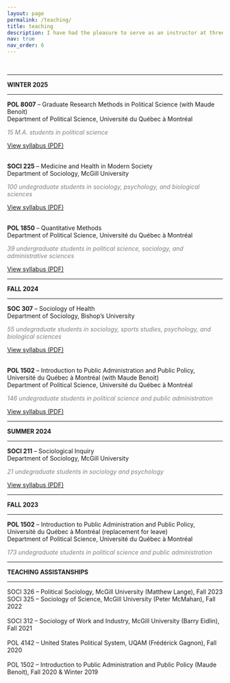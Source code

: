 ```yaml
---
layout: page
permalink: /teaching/
title: teaching
description: I have had the pleasure to serve as an instructor at three universities in the past few years. Here's an overview of the courses I taught.
nav: true
nav_order: 6
---
```


<br>

<hr>
<b>WINTER 2025</b>
<hr>

<b>POL 8007</b> – Graduate Research Methods in Political Science (with Maude Benoit)<br>
Department of Political Science, Université du Québec à Montréal<br>
<p style="color: grey;"><i>15 M.A. students in political science</i></p>
<a href="https://github.com/GVLevesque/assets/pdf/POL8007-31_H25_Levesque.pdf" target="_blank">View syllabus (PDF)</a><br>

<br>

<b>SOCI 225</b> – Medicine and Health in Modern Society<br>
Department of Sociology, McGill University<br>
<p style="color: grey;"><i>100 undegraduate students in sociology, psychology, and biological sciences</i></p>
<a href="https://github.com/GVLevesque/assets/pdf/SOC225_H25_Levesque.pdf" target="_blank">View syllabus (PDF)</a><br>

<br>

<b>POL 1850</b> – Quantitative Methods<br>
Department of Political Science, Université du Québec à Montréal<br>
<p style="color: grey;"><i>39 undergraduate students in political science, sociology, and administrative sciences</i></p>
<a href="https://github.com/GVLevesque/assets/pdf/POL1850-20_H25_Levesque.pdf" target="_blank">View syllabus (PDF)</a><br>

<hr>
<b>FALL 2024</b>
<hr>

<b>SOC 307</b> – Sociology of Health<br>
Department of Sociology, Bishop’s University<br>
<p style="color: grey;"><i>55 undegraduate students in sociology, sports studies,  psychology, and biological sciences</i></p>
<a href="https://github.com/GVLevesque/assets/pdf/SOC307_F24_Levesque.pdf" target="_blank">View syllabus (PDF)</a><br>

<br>

<b>POL 1502</b> – Introduction to Public Administration and Public Policy, Université du Québec à Montréal (with Maude Benoit)<br>
Department of Political Science, Université du Québec à Montréal<br>
<p style="color: grey;"><i>146 undegraduate students in political science and public administration</i></p>
<a href="https://github.com/GVLevesque/assets/pdf/POL1502-10_A2024_BenoitLevesque.pdf" target="_blank">View syllabus (PDF)</a><br>

<hr>
<b>SUMMER 2024</b>
<hr>

<b>SOCI 211</b> – Sociological Inquiry<br>
Department of Sociology, McGill University<br>
<p style="color: grey;"><i>21 undegraduate students in sociology and psychology</i></p>
<a href="https://github.com/GVLevesque/assets/pdf/SOCI 211_S24_Levesque.pdf" target="_blank">View syllabus (PDF)</a><br>

<hr>
<b>FALL 2023</b>
<hr>

<b>POL 1502</b> – Introduction to Public Administration and Public Policy, Université du Québec à Montréal (replacement for leave)<br>
Department of Political Science, Université du Québec à Montréal<br>
<p style="color: grey;"><i>173 undegraduate students in political science and public administration</i></p>

<hr>
<b>TEACHING ASSISTANSHIPS</b>
<hr>

SOCI 326 – Political Sociology, McGill University (Matthew Lange), Fall 2023<br>
SOCI 325 – Sociology of Science, McGill University (Peter McMahan), Fall 2022<br>		
SOCI 312 – Sociology of Work and Industry, McGill University (Barry Eidlin), Fall 2021<br>		
POL 4142 – United States Political System, UQAM (Frédérick Gagnon), Fall 2020<br>		
POL 1502 – Introduction to Public Administration and Public Policy (Maude Benoit), Fall 2020 & Winter 2019

